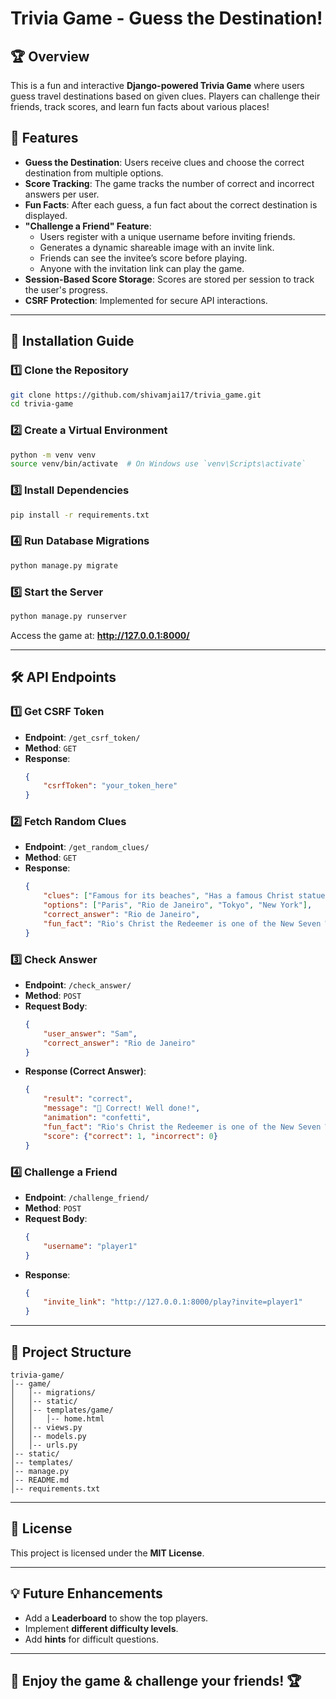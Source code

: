 # Trivia Game - Guess the Destination!

## 🏆 Overview
This is a fun and interactive **Django-powered Trivia Game** where users guess travel destinations based on given clues. Players can challenge their friends, track scores, and learn fun facts about various places!

## 🎯 Features
- **Guess the Destination**: Users receive clues and choose the correct destination from multiple options.
- **Score Tracking**: The game tracks the number of correct and incorrect answers per user.
- **Fun Facts**: After each guess, a fun fact about the correct destination is displayed.
- **"Challenge a Friend" Feature**:
  - Users register with a unique username before inviting friends.
  - Generates a dynamic shareable image with an invite link.
  - Friends can see the invitee’s score before playing.
  - Anyone with the invitation link can play the game.
- **Session-Based Score Storage**: Scores are stored per session to track the user's progress.
- **CSRF Protection**: Implemented for secure API interactions.

---

## 🚀 Installation Guide

### 1️⃣ Clone the Repository
```bash
git clone https://github.com/shivamjai17/trivia_game.git
cd trivia-game
```

### 2️⃣ Create a Virtual Environment
```bash
python -m venv venv
source venv/bin/activate  # On Windows use `venv\Scripts\activate`
```

### 3️⃣ Install Dependencies
```bash
pip install -r requirements.txt
```

### 4️⃣ Run Database Migrations
```bash
python manage.py migrate
```

### 5️⃣ Start the Server
```bash
python manage.py runserver
```

Access the game at: **http://127.0.0.1:8000/**

---

## 🛠 API Endpoints

### 1️⃣ Get CSRF Token
- **Endpoint**: `/get_csrf_token/`
- **Method**: `GET`
- **Response**:
  ```json
  {
      "csrfToken": "your_token_here"
  }
  ```

### 2️⃣ Fetch Random Clues
- **Endpoint**: `/get_random_clues/`
- **Method**: `GET`
- **Response**:
  ```json
  {
      "clues": ["Famous for its beaches", "Has a famous Christ statue"],
      "options": ["Paris", "Rio de Janeiro", "Tokyo", "New York"],
      "correct_answer": "Rio de Janeiro",
      "fun_fact": "Rio's Christ the Redeemer is one of the New Seven Wonders of the World."
  }
  ```

### 3️⃣ Check Answer
- **Endpoint**: `/check_answer/`
- **Method**: `POST`
- **Request Body**:
  ```json
  {
      "user_answer": "Sam",
      "correct_answer": "Rio de Janeiro"
  }
  ```
- **Response (Correct Answer)**:
  ```json
  {
      "result": "correct",
      "message": "🎉 Correct! Well done!",
      "animation": "confetti",
      "fun_fact": "Rio's Christ the Redeemer is one of the New Seven Wonders of the World.",
      "score": {"correct": 1, "incorrect": 0}
  }
  ```

### 4️⃣ Challenge a Friend
- **Endpoint**: `/challenge_friend/`
- **Method**: `POST`
- **Request Body**:
  ```json
  {
      "username": "player1"
  }
  ```
- **Response**:
  ```json
  {
      "invite_link": "http://127.0.0.1:8000/play?invite=player1"
  }
  ```

---

## 📂 Project Structure
```
trivia-game/
│-- game/
│   │-- migrations/
│   │-- static/
│   │-- templates/game/
│   │   │-- home.html
│   │-- views.py
│   │-- models.py
│   │-- urls.py
│-- static/
│-- templates/
│-- manage.py
│-- README.md
│-- requirements.txt
```

---

## 📜 License
This project is licensed under the **MIT License**.

---

## 💡 Future Enhancements
- Add a **Leaderboard** to show the top players.
- Implement **different difficulty levels**.
- Add **hints** for difficult questions.

---

## 🎉 Enjoy the game & challenge your friends! 🏆

